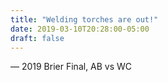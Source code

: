 ```yaml
---
title: "Welding torches are out!"
date: 2019-03-10T20:28:00-05:00
draft: false
---
```

— 2019 Brier Final, AB vs WC